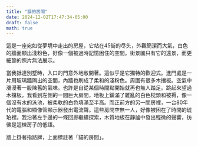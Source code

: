 ```yaml
---
title: "貓的房間"
date: 2024-12-02T17:47:34-05:00
draft: false
math: true
---
```


這是一座宛如從夢境中走出的房屋，它站在45街的尽头，外觀簡潔而大氣，白色的牆面顯出淺粉色，好像一個被過時記憶困住的空間。街景圖只有它的遠景，而更細節的照片無法展示。

當我抵達別墅時，入口的門意外地敞開著。這似乎是它獨特的歡迎式。進門處是一片用玻璃牆隔出的空間，內牆也刷成了柔和的淺粉色。周圍有很多木擋板。空氣中瀰漫著一股陳舊的氣味。也許是自從某個時間點開始就再也無人踏足。跳起來望過木擋板，我看到左側的一間巨大房間，地板上鋪滿了雜亂的白色枕頭和被褥，像一個沒有水的泳池，被柔軟的白色填滿至半高。而正前方的另一間房裡，一台80年代的電腦和顯像管顯示器發出電流聲。這些房間空無一人，好像被困在了時間的琥珀裡。我沿著左手邊的一條回廊繼續探索，木質地板在靜謐中發出輕微的聲響，彷彿是這棟房子的低語。

牆上掛著指路牌，上面標註著「貓的房間」。
